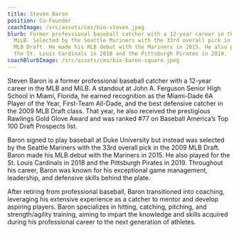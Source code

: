 ```yaml
---
title: Steven Baron
position: Co-Founder
coachImage: /src/assets/cms/bio-steven.jpeg
blurb: Former professional baseball catcher with a 12-year career in the MLB and
  MiLB. Selected by the Seattle Mariners with the 33rd overall pick in the 2009
  MLB Draft. He made his MLB debut with the Mariners in 2015. He also played for
  the St. Louis Cardinals in 2018 and the Pittsburgh Pirates in 2019.
coachBlurbImage: /src/assets/cms/bio-baron-square.jpeg
---
```

Steven Baron is a former professional baseball catcher with a 12-year career in the MLB and MiLB. A standout at John A. Ferguson Senior High School in Miami, Florida, he earned recognition as the Miami-Dade 6A Player of the Year, First-Team All-Dade, and the best defensive catcher in the 2009 MLB Draft class. That year, he also received the prestigious Rawlings Gold Glove Award and was ranked #77 on Baseball America’s Top 100 Draft Prospects list.

Baron signed to play baseball at Duke University but instead was selected by the Seattle Mariners with the 33rd overall pick in the 2009 MLB Draft. Baron made his MLB debut with the Mariners in 2015. He also played for the St. Louis Cardinals in 2018 and the Pittsburgh Pirates in 2019. Throughout his career, Baron was known for his exceptional game management, leadership, and defensive skills behind the plate. 

After retiring from professional baseball, Baron transitioned into coaching, leveraging his extensive experience as a catcher to mentor and develop aspiring players. Baron specializes in hitting, catching, pitching, and strength/agility training, aiming to impart the knowledge and skills acquired during his professional career to the next generation of athletes.
